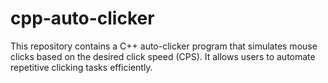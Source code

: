 # cpp-auto-clicker
This repository contains a C++ auto-clicker program that simulates mouse clicks based on the desired click speed (CPS). It allows users to automate repetitive clicking tasks efficiently.
